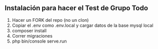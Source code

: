## Instalación para hacer el Test de Grupo Todo

1.  Hacer un FORK del repo (no un clon)
2.  Copiar el .env como .env.local y cargar datos de la base mysql local
3.  composer install
4.  Correr migraciones
5.  php bin/console serve.run 

